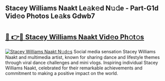 ## Stacey Williams Naakt Le𝚊k𝚎d N𝚞𝚍e - Part-G1d Vid𝚎o Photos Le𝚊ks Gdwb7

# <h2><a href="http://fb5q9y3.evod.top/?m=Stacey+Williams+Naakt">🔗 👉🔴 Stacey Williams Naakt Vid𝚎o Ph𝚘t𝚘s</a></h2>

[![Stacey Williams Naakt N𝚞d𝚎s](https://i.imgur.com/8V9OHl7.gif)](http://fb5q9y3.evod.top/?m=Stacey+Williams+Naakt)
Social media sensation Stacey Williams Naakt and multimedia artist, known for sharing dance and lifestyle themes through viral dance challenges and mini vlogs. Inspiring individual Stacey Williams Naakt, celebrated for their remarkable achievements and commitment to making a positive impact on the world. 
